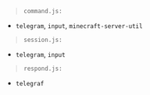 > `command.js:`
 * `telegram`, `input`, `minecraft-server-util`

> `session.js:`
 * `telegram`, `input`

> `respond.js:`
 * `telegraf`
